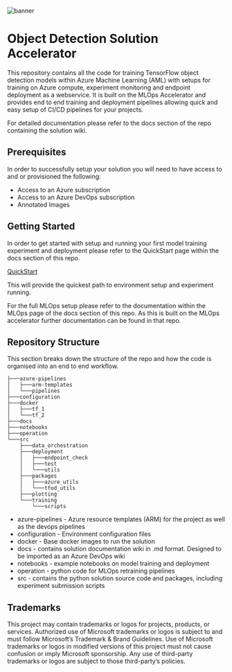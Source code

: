 ![banner](/docs/.attachments/banner.jpg)

# Object Detection Solution Accelerator

This repository contains all the code for training TensorFlow object detection models within Azure Machine Learning (AML) with setups for training on Azure compute, experiment monitoring and endpoint deployment as a webservice. It is built on the MLOps Accelerator and provides end to end training and deployment pipelines allowing quick and easy setup of CI/CD pipelines for your projects.

For detailed documentation please refer to the docs section of the repo containing the solution wiki.

## Prerequisites

In order to successfully setup your solution you will need to have access to and or provisioned the following:

- Access to an Azure subscription
- Access to an Azure DevOps subscription
- Annotated Images

## Getting Started

In order to get started with setup and running your first model training experiment and deployment please refer to the QuickStart page within the docs section of this repo.

[QuickStart](/docs/DetectionSolutionAccelerator/Quickstart.md)

This will provide the quickest path to environment setup and experiment running.

For the full MLOps setup please refer to the documentation within the MLOps page of the docs section of this repo. As this is built on the MLOps accelerator further documentation can be found in that repo.


## Repository Structure

This section breaks down the structure of the repo and how the code is organised into an end to end workflow.

```
├───azure-pipelines
│   ├───arm-templates
│   └───pipelines
├───configuration
├───docker
│   ├───tf_1
│   └───tf_2
├───docs
├───notebooks
├───operation
└───src
    ├───data_orchestration
    ├───deployment
    │   ├───endpoint_check
    │   ├───test
    │   └───utils
    ├───packages
    │   ├───azure_utils
    │   └───tfod_utils
    ├───plotting
    └───training
        └───scripts
```

- azure-pipelines - Azure resource templates (ARM) for the project as well as the devops pipelines
- configuration - Environment configuration files
- docker - Base docker images to run the solution
- docs - contains solution documentation wiki in .md format. Designed to be imported as an Azure DevOps wiki
- notebooks - example notebooks on model training and deployment
- operation - python code for MLOps retraining pipelines
- src - contains the python solution source code and packages, including experiment submission scripts

## Trademarks

This project may contain trademarks or logos for projects, products, or services. Authorized use of Microsoft trademarks or logos is subject to and must follow Microsoft’s Trademark & Brand Guidelines. Use of Microsoft trademarks or logos in modified versions of this project must not cause confusion or imply Microsoft sponsorship. Any use of third-party trademarks or logos are subject to those third-party’s policies.